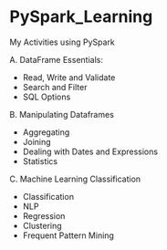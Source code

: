 # PySpark_Learning
My Activities using PySpark

A. DataFrame Essentials:

- Read, Write and Validate
- Search and Filter
- SQL Options


B. Manipulating Dataframes

- Aggregating
- Joining
- Dealing with Dates and Expressions 
- Statistics

C. Machine Learning Classification

- Classification
- NLP
- Regression
- Clustering
- Frequent Pattern Mining
